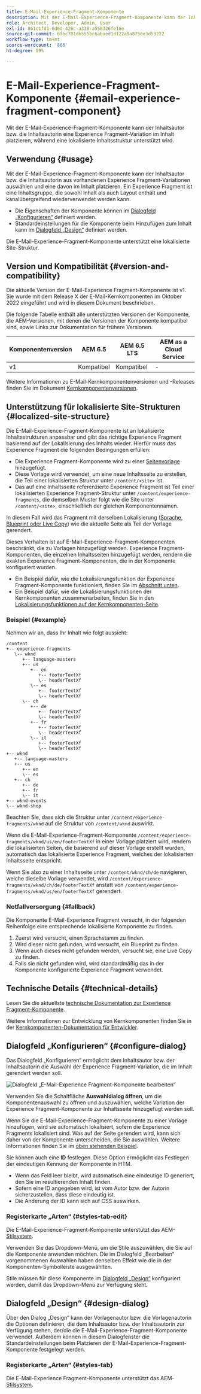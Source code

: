 ```yaml
---
title: E-Mail-Experience-Fragment-Komponente
description: Mit der E-Mail-Experience-Fragment-Komponente kann der Inhaltsautor bzw. die Inhaltsautorin eine Experience Fragment-Variation im Inhalt platzieren, während eine lokalisierte Inhaltsstruktur unterstützt wird.
role: Architect, Developer, Admin, User
exl-id: 861c1fd1-6d6d-426c-a338-a558326fe16e
source-git-commit: 6fbc781db555bc6abaed1d122a9a8756e3d53222
workflow-type: tm+mt
source-wordcount: '866'
ht-degree: 99%

---
```



# E-Mail-Experience-Fragment-Komponente {#email-experience-fragment-component}

Mit der E-Mail-Experience-Fragment-Komponente kann der Inhaltsautor bzw. die Inhaltsautorin eine Experience Fragment-Variation im Inhalt platzieren, während eine lokalisierte Inhaltsstruktur unterstützt wird.

## Verwendung {#usage}

Mit der E-Mail-Experience-Fragment-Komponente kann der Inhaltsautor bzw. die Inhaltsautorin aus vorhandenen Experience Fragment-Variationen auswählen und eine davon im Inhalt platzieren. Ein Experience Fragment ist eine Inhaltsgruppe, die sowohl Inhalt als auch Layout enthält und kanalübergreifend wiederverwendet werden kann.

* Die Eigenschaften der Komponente können im [Dialogfeld „Konfigurieren“](#configure-dialog) definiert werden.
* Standardeinstellungen für die Komponente beim Hinzufügen zum Inhalt kann im [Dialogfeld „Design“](#design-dialog) definiert werden.

Die E-Mail-Experience-Fragment-Komponente unterstützt eine lokalisierte Site-Struktur.

## Version und Kompatibilität {#version-and-compatibility}

Die aktuelle Version der E-Mail-Experience Fragment-Komponente ist v1. Sie wurde mit dem Release X der E-Mail-Kernkomponenten im Oktober 2022 eingeführt und wird in diesem Dokument beschrieben.

Die folgende Tabelle enthält alle unterstützten Versionen der Komponente, die AEM-Versionen, mit denen die Versionen der Komponente kompatibel sind, sowie Links zur Dokumentation für frühere Versionen.

| Komponentenversion | AEM 6.5 | AEM 6.5 LTS | AEM as a Cloud Service |
|---|---|---|---|
| v1 | Kompatibel | Kompatibel | - |

Weitere Informationen zu E-Mail-Kernkomponentenversionen und -Releases finden Sie im Dokument [Kernkomponentenversionen](/help/email/versions.md).

## Unterstützung für lokalisierte Site-Strukturen {#localized-site-structure}

Die E-Mail-Experience-Fragment-Komponente ist an lokalisierte Inhaltsstrukturen anpassbar und gibt das richtige Experience Fragment basierend auf der Lokalisierung des Inhalts wieder. Hierfür muss das Experience Fragment die folgenden Bedingungen erfüllen:

* Die Experience Fragment-Komponente wird zu einer [Seitenvorlage](https://experienceleague.adobe.com/docs/experience-manager-cloud-service/content/sites/authoring/features/templates.html?lang=de) hinzugefügt.
* Diese Vorlage wird verwendet, um eine neue Inhaltsseite zu erstellen, die Teil einer lokalisierten Struktur unter `/content/<site>` ist.
* Das auf eine Inhaltsseite referenzierte Experience Fragment ist Teil einer lokalisierten Experience Fragment-Struktur unter `/content/experience-fragments`, die demselben Muster folgt wie die Site unter `/content/<site>`, einschließlich der gleichen Komponentennamen.

In diesem Fall wird das Fragment mit derselben Lokalisierung ([Sprache, Blueprint oder Live Copy](https://experienceleague.adobe.com/docs/experience-manager-cloud-service/content/sites/administering/reusing-content/msm-and-translation.html?lang=de)) wie die aktuelle Seite als Teil der Vorlage gerendert.

Dieses Verhalten ist auf E-Mail-Experience-Fragment-Komponenten beschränkt, die zu Vorlagen hinzugefügt werden. Experience Fragment-Komponenten, die einzelnen Inhaltsseiten hinzugefügt werden, rendern die exakten Experience Fragment-Komponenten, die in der Komponente konfiguriert wurden.

* Ein Beispiel dafür, wie die Lokalisierungsfunktion der Experience Fragment-Komponente funktioniert, finden Sie im [Abschnitt unten](#example).
* Ein Beispiel dafür, wie die Lokalisierungsfunktionen der Kernkomponenten zusammenarbeiten, finden Sie in den [Lokalisierungsfunktionen auf der Kernkomponenten-Seite](/help/get-started/localization.md).

### Beispiel {#example}

Nehmen wir an, dass Ihr Inhalt wie folgt aussieht:

```
/content
+-- experience-fragments
   \-- wknd
      +-- language-masters
      +-- us
         +-- en
            +-- footerTextXf
            \-- headerTextXf
         \-- es
            +-- footerTextXf
            \-- headerTextXf
      \-- ch
         +-- de
            +-- footerTextXf
            \-- headerTextXf
         +-- fr
            +-- footerTextXf
            \-- headerTextXf
         \-- it
            +-- footerTextXf
            \-- headerTextXf
+-- wknd
   +-- language-masters
   +-- us
      +-- en
      \-- es
   +-- ch
      +-- de
      +-- fr
      \-- it
+-- wknd-events
\-- wknd-shop
```

Beachten Sie, dass sich die Struktur unter `/content/experience-fragments/wknd` auf die Struktur von `/content/wknd` auswirkt.

Wenn die E-Mail-Experience-Fragment-Komponente `/content/experience-fragments/wknd/us/en/footerTextXf` in einer Vorlage platziert wird, rendern die lokalisierten Seiten, die basierend auf dieser Vorlage erstellt wurden, automatisch das lokalisierte Experience Fragment, welches der lokalisierten Inhaltsseite entspricht.

Wenn Sie also zu einer Inhaltsseite unter `/content/wknd/ch/de` navigieren, welche dieselbe Vorlage verwendet, wird `/content/experience-fragments/wknd/ch/de/footerTextXf` anstatt von `/content/experience-fragments/wknd/us/en/footerTextXf` gerendert.

### Notfallversorgung {#fallback}

Die Komponente E-Mail-Experience Fragment versucht, in der folgenden Reihenfolge eine entsprechende lokalisierte Komponente zu finden.

1. Zuerst wird versucht, einen Sprachstamm zu finden.
1. Wird dieser nicht gefunden, wird versucht, ein Blueprint zu finden.
1. Wenn auch dieses nicht gefunden werden, versucht sie, eine Live Copy zu finden.
1. Falls sie nicht gefunden wird, wird standardmäßig das in der Komponente konfigurierte Experience Fragment verwendet.

## Technische Details {#technical-details}

Lesen Sie die aktuellste [technische Dokumentation zur Experience Fragment-Komponente](https://www.adobe.com/go/aem_cmp_title_v1_de).

Weitere Informationen zur Entwicklung von Kernkomponenten finden Sie in der [Kernkomponenten-Dokumentation für Entwickler](/help/developing/overview.md).

## Dialogfeld „Konfigurieren“ {#configure-dialog}

Das Dialogfeld „Konfigurieren“ ermöglicht dem Inhaltsautor bzw. der Inhaltsautorin die Auswahl der Experience Fragment-Variation, die im Inhalt gerendert werden soll.

![Dialogfeld „E-Mail-Experience Fragment-Komponente bearbeiten“](/help/email/assets/email-experience-fragment-edit.png)

Verwenden Sie die Schaltfläche **Auswahldialog öffnen**, um die Komponentenauswahl zu öffnen und auszuwählen, welche Variation der Experience Fragment-Komponente zur Inhaltsseite hinzugefügt werden soll.

Wenn Sie die E-Mail-Experience-Fragment-Komponente zu einer Vorlage hinzufügen, wird sie automatisch lokalisiert, sofern die Experience Fragments lokalisiert sind. Was auf der Seite gerendert wird, kann sich daher von der Komponente unterscheiden, die Sie auswählen. Weitere Informationen finden Sie im [oben stehenden Beispiel](#example).

Sie können auch eine **ID** festlegen. Diese Option ermöglicht das Festlegen der eindeutigen Kennung der Komponente in HTM.

* Wenn das Feld leer bleibt, wird automatisch eine eindeutige ID generiert, den Sie im resultierenden Inhalt finden.
* Sofern eine ID angegeben wird, ist vom Autor bzw. der Autorin sicherzustellen, dass diese eindeutig ist.
* Die Änderung der ID kann sich auf CSS auswirken.

### Registerkarte „Arten“ {#styles-tab-edit}

Die E-Mail-Experience-Fragment-Komponente unterstützt das AEM-[Stilsystem](/help/get-started/authoring.md#component-styling).

Verwenden Sie das Dropdown-Menü, um die Stile auszuwählen, die Sie auf die Komponente anwenden möchten. Die im Dialogfeld „Bearbeiten“ vorgenommenen Auswahlen haben denselben Effekt wie die in der Komponenten-Symbolleiste ausgewählten.

Stile müssen für diese Komponente im [Dialogfeld „Design“](#design-dialog) konfiguriert werden, damit das Dropdown-Menü zur Verfügung steht.

## Dialogfeld „Design“ {#design-dialog}

Über den Dialog „Design“ kann der Vorlagenautor bzw. die Vorlagenautorin die Optionen definieren, die dem Inhaltsautor bzw. der Inhaltsautorin zur Verfügung stehen, der/die die E-Mail-Experience-Fragment-Komponente verwendet. Außerdem können in diesem Dialogfenster die Standardeinstellungen beim Platzieren der E-Mail-Experience-Fragment-Komponente festgelegt werden.

### Registerkarte „Arten“ {#styles-tab}

Die E-Mail-Experience Fragment-Komponente unterstützt das AEM-[Stilsystem](/help/get-started/authoring.md#component-styling).
